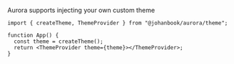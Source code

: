 Aurora supports injecting your own custom theme

```tsx static
import { createTheme, ThemeProvider } from "@johanbook/aurora/theme";

function App() {
  const theme = createTheme();
  return <ThemeProvider theme={theme}></ThemeProvider>;
}
```
